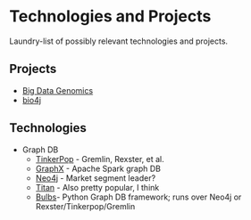 # Technologies and Projects

Laundry-list of possibly relevant technologies and projects.

## Projects

* [Big Data Genomics](http://bdgenomics.org/projects/bdg-formats/)
* [bio4j](https://github.com/bio4j/bio4j)

## Technologies

* Graph DB
    - [TinkerPop](https://github.com/tinkerpop) - Gremlin, Rexster, et al.
    - [GraphX](https://spark.apache.org/docs/latest/graphx-programming-guide.html) - Apache Spark graph DB
    - [Neo4j](http://neo4j.com/) - Market segment leader?
    - [Titan](http://thinkaurelius.github.io/titan/) - Also pretty popular, I think
    - [Bulbs](http://bulbflow.com/overview/)- Python Graph DB framework; runs over Neo4j or Rexster/Tinkerpop/Gremlin
